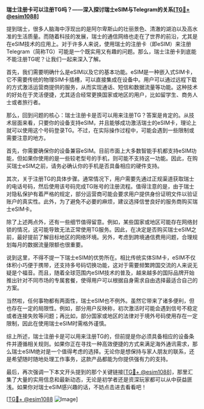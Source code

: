 **瑞士注册卡可以注册TG吗？——深入探讨瑞士eSIM与Telegram的关系[[TG💪+ @esim1088](https://t.me/s/esim1088)]**

提到瑞士，很多人脑海中浮现出的是阿尔卑斯山的壮丽景色、清澈的湖泊以及高水准的生活质量。而随着科技的发展，瑞士的通信网络也走在了世界的前沿，尤其是在eSIM技术的应用上。对于许多人来说，使用瑞士的注册卡（即eSIM）来注册Telegram（简称TG）可能是一个既实用又有趣的问题。那么，瑞士注册卡到底能不能注册TG呢？让我们一起来深入了解。

首先，我们需要明确什么是eSIM以及它的基本功能。eSIM是一种嵌入式SIM卡，它不需要传统的物理SIM卡插槽，可以直接集成在设备中。用户可以通过远程下载的方式激活运营商提供的服务，从而实现通话、短信和数据流量等功能。这种技术的好处在于灵活便捷，尤其适合经常更换国家或地区的用户，比如留学生、商务人士或者旅行者。

那么，回到问题的核心：瑞士注册卡是否可以用来注册TG？答案是肯定的。从技术层面来看，只要你的设备支持eSIM，并且能够成功激活瑞士的eSIM卡，理论上就可以使用这个号码登录TG。不过，在实际操作过程中，可能会遇到一些限制或需要注意的地方。

首先，你需要确保你的设备兼容eSIM。目前市面上大多数智能手机都支持eSIM功能，但如果你使用的是一些较老型号的手机，则可能不支持这一功能。因此，在购买瑞士eSIM之前，请务必确认你的手机是否具备相应的硬件支持。

其次，关于注册TG的具体步骤。通常情况下，用户需要先通过正规渠道获取瑞士的电话号码，然后使用该号码完成TG账号的注册流程。值得注意的是，由于瑞士对隐私保护有着严格的规定，部分运营商可能会要求用户提供身份证明文件以验证账户的真实性。此外，为了避免不必要的麻烦，建议选择信誉良好的服务商购买瑞士eSIM卡。

除了上述两点外，还有一些细节值得留意。例如，某些国家或地区可能存在网络封锁的情况，这可能导致无法正常使用TG服务。因此，在决定是否购买瑞士eSIM之前，最好提前了解目标地区的网络环境。另外，考虑到跨境通信费用问题，合理规划每月的数据流量限额也很重要。

说到这里，不得不提一下瑞士eSIM的优势所在。相比传统实体SIM卡，eSIM不仅体积小巧便于携带，还支持多号码切换功能，这对于需要频繁跨国交流的人来说无疑是个福音。而且，随着全球范围内eSIM技术的普及，越来越多的国际品牌开始推出针对不同市场的专属套餐，使得用户可以根据自身需求自由选择最适合自己的方案。

当然啦，任何事物都有两面性，瑞士eSIM也不例外。虽然它带来了诸多便利，但也存在一定的局限性。例如，部分用户反映称，初次激活时可能会遇到信号不稳定或者连接失败等问题；再比如，部分国家或地区的法律对于境外号码使用存在一定限制，因此在使用瑞士eSIM时需格外谨慎。

综上所述，瑞士注册卡是可以用来注册TG的，但前提是你必须具备相应的设备条件并遵循相关规则。如果你正在寻找一种高效便捷的方式来满足海外通讯需求，那么瑞士eSIM绝对是一个值得考虑的选择。无论你是想保持与家人朋友的联系，还是希望随时随地处理工作事务，这款产品都能为你提供强有力的支持。

最后，再次强调一下本文开头提到的那个关键链接[[TG💪+ @esim1088](https://t.me/s/esim1088)]，那里汇集了大量的实用信息和最新动态，无论是初学者还是资深玩家都可以从中获益匪浅。如果你对瑞士eSIM感兴趣的话，不妨点击进去看看吧！

[[TG💪+ @esim1088](https://t.me/s/esim1088) ![Image](https://i.postimg.cc/4NQfJmqS/Snipaste-2025-05-13-00-14-12.png)]